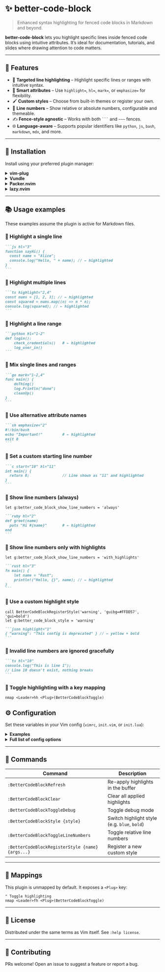 # ✨ better-code-block

> Enhanced syntax highlighting for fenced code blocks in Markdown and beyond.

**better-code-block** lets you highlight specific lines inside fenced code blocks using intuitive attributes. It’s ideal for documentation, tutorials, and slides where drawing attention to code matters.

---

## 🔧 Features

- 🎯 **Targeted line highlighting** – Highlight specific lines or ranges with intuitive syntax.
- 🧠 **Smart attributes** – Use `highlight=`, `hl=`, `mark=`, or `emphasize=` for flexibility.
- 🖌️ **Custom styles** – Choose from built-in themes or register your own.
- 🔢 **Line numbers** – Show relative or absolute numbers, configurable and themeable.
- ✍️ **Fence-style agnostic** – Works with both ` ``` ` and `~~~` fences.
- 🌐 **Language-aware** – Supports popular identifiers like `python`, `js`, `bash`, `markdown`, `mdx`, and more.

---

## 🚀 Installation

Install using your preferred plugin manager:

<details>
<summary><strong>vim-plug</strong></summary>

```vim
Plug 'davidturnbull/better-code-block'
```

</details>

<details>
<summary><strong>Vundle</strong></summary>

```vim
Plugin 'davidturnbull/better-code-block'
```

</details>

<details>
<summary><strong>Packer.nvim</strong></summary>

```lua
use 'davidturnbull/better-code-block'
```

</details>

<details>
<summary><strong>lazy.nvim</strong></summary>

```lua
{ 'davidturnbull/better-code-block', ft = { "markdown", "txt" } }
```

</details>

---

## 📚 Usage examples

These examples assume the plugin is active for Markdown files.

### 🔸 Highlight a single line

````markdown
```js hl="3"
function sayHi() {
  const name = "Alice";
  console.log("Hello, " + name); // ← highlighted
}
```
````

### 🔸 Highlight multiple lines

````markdown
```ts highlight="2,4"
const nums = [1, 2, 3]; // ← highlighted
const squared = nums.map((n) => n * n);
console.log(squared); // ← highlighted
```
````

### 🔸 Highlight a line range

````markdown
```python hl="1-2"
def login():
    check_credentials()   # ← highlighted
    log_user_in()
```
````

### 🔸 Mix single lines and ranges

````markdown
```go mark="1-2,4"
func main() {
    doThing()
    log.Println("done")
    cleanUp()
}
```
````

### 🔸 Use alternative attribute names

````markdown
```sh emphasize="2"
#!/bin/bash
echo "Important!"         # ← highlighted
exit 0
```
````

### 🔸 Set a custom starting line number

````markdown
```c start="10" hl="11"
int main() {
  return 0;               // Line shown as "11" and highlighted
}
```
````

### 🔸 Show line numbers (always)

```vim
let g:better_code_block_show_line_numbers = 'always'
```

````markdown
```ruby hl="2"
def greet(name)
  puts "Hi #{name}"       # ← highlighted
end
```
````

### 🔸 Show line numbers only with highlights

```vim
let g:better_code_block_show_line_numbers = 'with_highlights'
```

````markdown
```rust hl="3"
fn main() {
    let name = "Rust";
    println!("Hello, {}", name); // ← highlighted
}
```
````

### 🔸 Use a custom highlight style

```vim
call BetterCodeBlockRegisterStyle('warning', 'guibg=#FFDD57', 'gui=bold')
let g:better_code_block_style = 'warning'
```

````markdown
```json highlight="1"
{ "warning": "This config is deprecated" } // ← yellow + bold
```
````

### 🔸 Invalid line numbers are ignored gracefully

````markdown
```ts hl="10"
console.log("This is line 1");
// Line 10 doesn't exist, nothing breaks
```
````

### 🔸 Toggle highlighting with a key mapping

```vim
nmap <Leader>hh <Plug>(BetterCodeBlockToggle)
```

## ⚙️ Configuration

Set these variables in your Vim config (`vimrc`, `init.vim`, or `init.lua`):

<details>
<summary><strong>Examples</strong></summary>

```vim
" Use the 'yellow' background style
let g:better_code_block_style = 'yellow'

" Disable line numbers
let g:better_code_block_show_line_numbers = 0

" Only activate for markdown files
let g:better_code_block_extensions = ['md']

" Register and use a custom style
call BetterCodeBlockRegisterStyle('my_cyan', 'ctermbg=cyan', 'guibg=#00FFFF', 'cterm=bold', 'gui=bold')
let g:better_code_block_style = 'my_cyan'
```

</details>

<details>
<summary><strong>Full list of config options</strong></summary>

| Variable                                    | Description                                         |
| ------------------------------------------- | --------------------------------------------------- |
| `g:better_code_block_style`                 | Default highlight style (`'green'`, `'bold'`, etc.) |
| `g:better_code_block_custom`                | Register your own styles                            |
| `g:better_code_block_debug`                 | Set to `1` to enable debug logging                  |
| `g:better_code_block_extensions`            | Filetypes/extensions to match                       |
| `g:better_code_block_keyword`               | Main keyword (`highlight`)                          |
| `g:better_code_block_keyword_aliases`       | Additional accepted keywords                        |
| `g:better_code_block_start_keyword`         | Line number start keyword (`start`)                 |
| `g:better_code_block_start_keyword_aliases` | Aliases like `from`, `begin`                        |
| `g:better_code_block_show_line_numbers`     | `'always'`, `'never'`, `'with_highlights'`          |
| `g:better_code_block_line_number_method`    | `'nvim'`, `'prop'`, `'sign'`, or `'auto'`           |
| `g:better_code_block_line_number_format`    | Format string (e.g. `' %d '`)                       |
| `g:better_code_block_line_number_style`     | Highlight group for line numbers                    |
| `g:better_code_block_error_style`           | Style for invalid lines                             |
| `g:better_code_block_update_delay`          | Delay before highlight refresh                      |
| `g:better_code_block_fence_patterns`        | Vim regex to match fences                           |
| `g:better_code_block_method`                | Highlight method (`background`, `underline`, etc.)  |

</details>

---

## 🔌 Commands

| Command                                          | Description                                  |
| ------------------------------------------------ | -------------------------------------------- |
| `:BetterCodeBlockRefresh`                        | Re-apply highlights in the buffer            |
| `:BetterCodeBlockClear`                          | Clear all applied highlights                 |
| `:BetterCodeBlockToggleDebug`                    | Toggle debug mode                            |
| `:BetterCodeBlockStyle {style}`                  | Switch highlight style (e.g. `blue`, `bold`) |
| `:BetterCodeBlockToggleLineNumbers`              | Toggle relative line numbers                 |
| `:BetterCodeBlockRegisterStyle {name} {args...}` | Register a new custom style                  |

---

## 🎯 Mappings

This plugin is unmapped by default. It exposes a `<Plug>` key:

```vim
" Toggle highlighting
nmap <Leader>fh <Plug>(BetterCodeBlockToggle)
```

---

## 📄 License

Distributed under the same terms as Vim itself. See `:help license`.

---

## 🤝 Contributing

PRs welcome! Open an issue to suggest a feature or report a bug.
